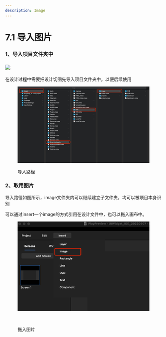 ```yaml
---
description: Image
---
```


# 7.1 导入图片

### 1、导入项目文件夹中

### ![](<../../.gitbook/assets/企业微信截图\_5f196e9e-1b9c-4a35-a90c-32562d3b2964 (1).png>)

在设计过程中需要把设计切图先导入项目文件夹中，以便后续使用

<figure><img src="../../.gitbook/assets/企业微信截图_bd61a4dd-f12e-4929-b2c0-5b2cf2e637d0.png" alt=""><figcaption><p>导入路径</p></figcaption></figure>

### 2、取用图片

导入路径如图所示，image文件夹内可以继续建立子文件夹，均可以被项目本身识别

可以通过insert一个image的方式引用在设计文件中，也可以拖入画布中。

<figure><img src="../../.gitbook/assets/企业微信截图_5f196e9e-1b9c-4a35-a90c-32562d3b2964.png" alt=""><figcaption></figcaption></figure>

<figure><img src="../../.gitbook/assets/导入图片.gif" alt=""><figcaption><p>拖入图片</p></figcaption></figure>



